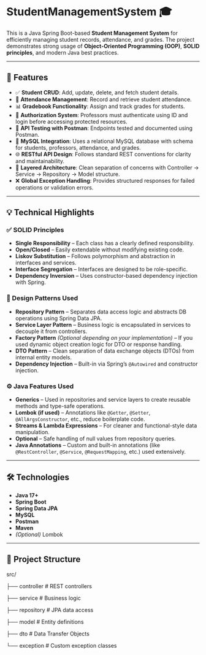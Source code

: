 # StudentManagementSystem 🎓

This is a Java Spring Boot-based **Student Management System** for efficiently managing student records, attendance, and grades. The project demonstrates strong usage of **Object-Oriented Programming (OOP)**, **SOLID principles**, and modern Java best practices.

---

## 🚀 Features

- ✅ **Student CRUD**: Add, update, delete, and fetch student details.
- 📝 **Attendance Management**: Record and retrieve student attendance.
- 📊 **Gradebook Functionality**: Assign and track grades for students.
- 🔐 **Authorization System**: Professors must authenticate using ID and login before accessing protected resources.
- 🧪 **API Testing with Postman**: Endpoints tested and documented using Postman.
- 💾 **MySQL Integration**: Uses a relational MySQL database with schema for students, professors, attendance, and grades.
- 🌐 **RESTful API Design**: Follows standard REST conventions for clarity and maintainability.
- 🧱 **Layered Architecture**: Clean separation of concerns with Controller → Service → Repository → Model structure.
- ❌ **Global Exception Handling**: Provides structured responses for failed operations or validation errors.

---

## 💡 Technical Highlights

### ✅ SOLID Principles

- **Single Responsibility** – Each class has a clearly defined responsibility.
- **Open/Closed** – Easily extendable without modifying existing code.
- **Liskov Substitution** – Follows polymorphism and abstraction in interfaces and services.
- **Interface Segregation** – Interfaces are designed to be role-specific.
- **Dependency Inversion** – Uses constructor-based dependency injection with Spring.

### 🎯 Design Patterns Used

- **Repository Pattern** – Separates data access logic and abstracts DB operations using Spring Data JPA.
- **Service Layer Pattern** – Business logic is encapsulated in services to decouple it from controllers.
- **Factory Pattern** *(Optional depending on your implementation)* – If you used dynamic object creation logic for DTO or response handling.
- **DTO Pattern** – Clean separation of data exchange objects (DTOs) from internal entity models.
- **Dependency Injection** – Built-in via Spring’s `@Autowired` and constructor injection.

### ⚙️ Java Features Used

- **Generics** – Used in repositories and service layers to create reusable methods and type-safe operations.
- **Lombok (if used)** – Annotations like `@Getter`, `@Setter`, `@AllArgsConstructor`, etc., reduce boilerplate code.
- **Streams & Lambda Expressions** – For cleaner and functional-style data manipulation.
- **Optional<T>** – Safe handling of null values from repository queries.
- **Java Annotations** – Custom and built-in annotations (like `@RestController`, `@Service`, `@RequestMapping`, etc.) used extensively.

---

## 🛠 Technologies

- **Java 17+**
- **Spring Boot**
- **Spring Data JPA**
- **MySQL**
- **Postman**
- **Maven**
- *(Optional)* Lombok

---

## 📂 Project Structure

src/

├── controller # REST controllers

├── service # Business logic

├── repository # JPA data access

├── model # Entity definitions

├── dto # Data Transfer Objects

└── exception # Custom exception classes




